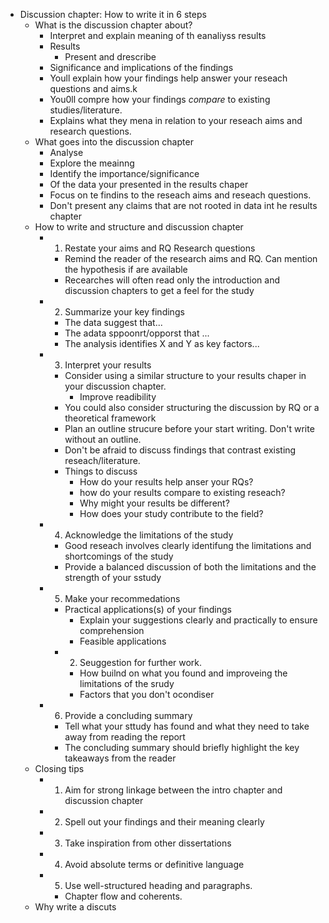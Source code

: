   * Discussion chapter: How to write it in 6 steps
    * What is the discussion chapter about?
      * Interpret and explain meaning of th eanaliyss results
      * Results
        * Present and drescribe
      * Significance and implications of the findings
      * Youll explain how your findings help answer your reseach questions and aims.k
      * You0ll compre how your findings *compare* to existing studies/literature.
      * Explains what they mena  in relation to your reseach aims and research questions.
    * What goes into the discussion chapter
      * Analyse
      * Explore the meainng
      * Identify the importance/significance
      * Of the data your presented in the results chaper
      * Focus on te findins to the reseach aims and reseach questions.
      * Don't present any claims that are not rooted in data int he results chapter
    * How to write and structure and discussion chapter
      * 1. Restate your aims and RQ Research questions
        * Remind the reader of the research aims and RQ. Can mention the hypothesis if are available
        * Recearches will often read only the introduction and discussion chapters to get a feel for the study
      * 2. Summarize your key findings
        * The data suggest that...
        * The adata sppoonrt/opporst that ...
        * The analysis identifies X and Y as key factors...
      * 3. Interpret your results
        * Consider using a similar structure to your results chaper in your discussion chapter.
          * Improve readibility
        * You could also consider structuring the discussion by RQ or a theoretical framework
        * Plan an outline strucure before your start writing. Don't write without an outline.
        * Don't be afraid to discuss findings that contrast existing reseach/literature.
        * Things to discuss 
          * How do your results help anser your RQs?
          * how do your results compare to existing reseach?
          * Why might your results be different?
          * How does your study contribute to the field?
      * 4. Acknowledge the limitations of the study
        * Good reseach involves clearly identifung the limitations and shortcomings of the study
        * Provide a balanced discussion of both the limitations and the strength of your sstudy
      * 5. Make your recommedations
        * Practical applications(s) of your findings
          * Explain your suggestions clearly and practically to ensure comprehension
          * Feasible applications
        * 2. Seuggestion for further work.
          * How builnd on what you found and improveing the limitations of the srudy
          * Factors that you don't ocondiser

      * 6. Provide a concluding summary
        * Tell what your sttudy has found and what they need to take away from reading the report
        * The concluding summary should briefly highlight the key takeaways from the reader
    * Closing tips
      * 1. Aim for strong linkage between the intro chapter and discussion chapter
      * 2. Spell out your findings and their meaning clearly
      * 3. Take inspiration from other dissertations
      * 4. Avoid absolute terms or definitive language
      * 5. Use well-structured heading and paragraphs.
        * Chapter flow and coherents.
    * Why write a discuts 